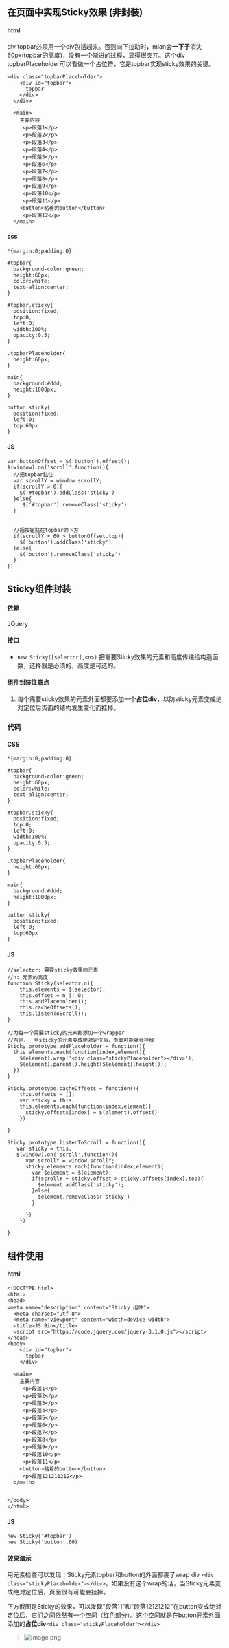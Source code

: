 ## 在页面中实现Sticky效果 (非封装)

#### html
div topbar必须用一个div包括起来。否则向下拉动时，mian会**一下子**消失60px(topbar的高度)，没有一个渐进的过程，显得很突兀。这个div topbarPlaceholder可以看做一个占位符，它是topbar实现sticky效果的关键。

```
<div class="topbarPlaceholder">
    <div id="topbar">
      topbar
    </div>
  </div>
    
  <main>
    主要内容
     <p>段落1</p>
     <p>段落2</p>
     <p>段落3</p>
     <p>段落4</p>
     <p>段落5</p>
     <p>段落6</p>
     <p>段落7</p>
     <p>段落8</p>
     <p>段落9</p>
     <p>段落10</p>
     <p>段落11</p>
    <button>粘着的button</button>
     <p>段落12</p>
  </main>

```

#### css

```
*{margin:0;padding:0}

#topbar{
  background-color:green;
  height:60px;
  color:white;
  text-align:center;
}

#topbar.sticky{
  position:fixed;
  top:0;
  left:0;
  width:100%;
  opacity:0.5;
}

.topbarPlaceholder{
  height:60px;
}

main{
  background:#ddd;
  height:1800px;
}

button.sticky{
  position:fixed;
  left:0;
  top:60px
}

```

#### JS

```
var buttonOffset = $('button').offset();
$(window).on('scroll',function(){
  //把topbar黏住
  var scrollY = window.scrollY;
  if(scrollY > 0){
    $('#topbar').addClass('sticky')
  }else{
     $('#topbar').removeClass('sticky')
  }
  
  
  //把按钮黏在topbar的下方
  if(scrollY + 60 > buttonOffset.top){
    $('button').addClass('sticky')
  }else{
    $('button').removeClass('sticky')
  }
})

```

## Sticky组件封装

#### 依赖
JQuery

#### 接口
-  `new Sticky([selector],<n>)` 把需要Sticky效果的元素和高度传递给构造函数，选择器是必须的，高度是可选的。

#### 组件封装注意点
1. 每个需要sticky效果的元素外面都要添加一个**占位div**，以防sticky元素变成绝对定位后页面的结构发生变化而挂掉。


### 代码

#### CSS

```
*{margin:0;padding:0}

#topbar{
  background-color:green;
  height:60px;
  color:white;
  text-align:center;
}

#topbar.sticky{
  position:fixed;
  top:0;
  left:0;
  width:100%;
  opacity:0.5;
}

.topbarPlaceholder{
  height:60px;
}

main{
  background:#ddd;
  height:1800px;
}

button.sticky{
  position:fixed;
  left:0;
  top:60px
}
```

#### JS
```
//selector: 需要sticky效果的元素
//n: 元素的高度
function Sticky(selector,n){
    this.elements = $(selector);
    this.offset = n || 0;
    this.addPlaceholder();
    this.cacheOffsets();
    this.listenToScroll();
}

//为每一个需要sticky的元素都添加一个wrapper
//否则，一旦sticky的元素变成绝对定位后，页面可能就会挂掉
Sticky.prototype.addPlaceholder = function(){
  this.elements.each(function(index,element){
    $(element).wrap('<div class="stickyPlaceholder"></div>');
    $(element).parent().height($(element).height());
  })
}

Sticky.prototype.cacheOffsets = function(){
    this.offsets = [];
    var sticky = this;
    this.elements.each(function(index,element){
      sticky.offsets[index] = $(element).offset()
    })
  
}

Sticky.prototype.listenToScroll = function(){
   var sticky = this; 
   $(window).on('scroll',function(){
      var scrollY = window.scrollY;
      sticky.elements.each(function(index,element){
        var $element = $(element);
        if(scrollY + sticky.offset > sticky.offsets[index].top){
          $element.addClass('sticky');          
        }else{
          $element.removeClass('sticky')
        }
        
      })
    })

}

```

## 组件使用

#### html

```
<!DOCTYPE html>
<html>
<head>
<meta name="description" content="Sticky 组件">
  <meta charset="utf-8">
  <meta name="viewport" content="width=device-width">
  <title>JS Bin</title>
  <script src="https://code.jquery.com/jquery-3.1.0.js"></script>
</head>
<body>
    <div id="topbar">
      topbar
    </div>

  <main>
    主要内容
     <p>段落1</p>
     <p>段落2</p>
     <p>段落3</p>
     <p>段落4</p>
     <p>段落5</p>
     <p>段落6</p>
     <p>段落7</p>
     <p>段落8</p>
     <p>段落9</p>
     <p>段落10</p>
     <p>段落11</p>
    <button>粘着的button</button>
     <p>段落121211212</p>
  </main>
  
  
</body>
</html>
```


#### JS
```
new Sticky('#topbar')
new Sticky('button',60)

```

#### 效果演示

用元素检查可以发现：Sticky元素topbar和button的外面都裹了wrap div `<div class="stickyPlaceholder"></div>`。如果没有这个wrap的话，当Sticky元素变成绝对定位后，页面很有可能会挂掉。

下方截图是Sticky的效果，可以发现"段落11"和"段落12121212"在button变成绝对定位后，它们之间依然有一个空间（红色部分）。这个空间就是在button元素外面添加的**占位div**`<div class="stickyPlaceholder"></div>`

> ![image.png](https://upload-images.jianshu.io/upload_images/9425951-76a064c9538069af.png?imageMogr2/auto-orient/strip%7CimageView2/2/w/1240)















